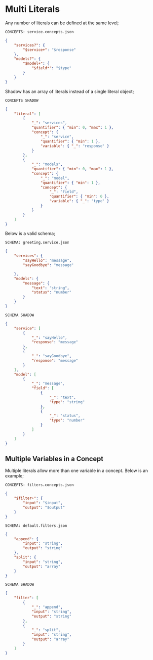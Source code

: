 # Multi Literals

Any number of literals can be defined at the same level;

`CONCEPTS: service.concepts.json`

```json
{
    "services?": {
        "$service+": "$response"
    },
    "models?": {
        "$model+": {
            "$field*": "$type"
        }
    }
}
```

Shadow has an array of literals instead of a single literal object;

`CONCEPTS SHADOW`

```json
{
    "literal": [
        {
            "_": "services",
            "quantifier": { "min": 0, "max": 1 },
            "concept": {
                "_": "service",
                "quantifier": { "min": 1 },
                "variable": { "_": "response" }
            }
        },
        {
            "_": "models",
            "quantifier": { "min": 0, "max": 1 },
            "concept": {
                "_": "model",
                "quantifier": { "min": 1 },
                "concept": {
                    "_": "field",
                    "quantifier": { "min": 0 },
                    "variable": { "_": "type" }
                }
            }
        }
    ]
}
```

Below is a valid schema;

`SCHEMA: greeting.service.json`

```json
{
    "services": {
        "sayHello": "message",
        "sayGoodbye": "message"

    },
    "models": {
        "message": {
            "text": "string",
            "status": "number"
        }
    }
}
```

`SCHEMA SHADOW`

```json
{
    "service": [
        {
            "_": "sayHello",
            "response": "message"
        },
        {
            "_": "sayGoodbye",
            "response": "message"
        }
    ],
    "model": [
        {
            "_": "message",
            "field": [
                {
                    "_": "text",
                    "type": "string"
                },
                {
                    "_": "status",
                    "type": "number"
                }
            ]
        }
    ]
}
```

## Multiple Variables in a Concept

Multiple literals allow more than one variable in a concept. Below is an
example;

`CONCEPTS: filters.concepts.json`

```json
{
    "$filter+": {
        "input": "$input",
        "output": "$output"
    }
}
```

`SCHEMA: default.filters.json`

```json
{
    "append": {
        "input": "string",
        "output": "string"
    },
    "split": {
        "input": "string",
        "output": "array"
    }
}
```

`SCHEMA SHADOW`

```json
{
    "filter": [
        {
            "_": "append",
            "input": "string",
            "output": "string"
        },
        {
            "_": "split",
            "input": "string",
            "output": "array"
        }
    ]
}
```
